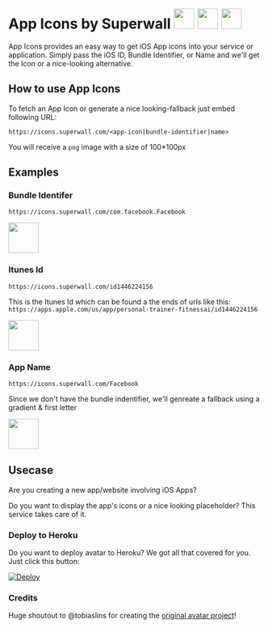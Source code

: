 # App Icons by Superwall <img src="https://avatars.superwall.dev/id1446224156?size=20" height="40px" width="40px" />  <img src="https://avatars.superwall.dev/com.facebook.Facebook" height="40px" width="40px" /> <img src="https://avatars.superwall.dev/id1138400067?size=20" height="40px" width="40px" /> 

App Icons provides an easy way to get iOS App icons into your service or application. Simply pass the iOS ID, Bundle Identifier, or Name and we'll get the Icon or a nice-looking alternative. 


## How to use App Icons

To fetch an App Icon or generate a nice looking-fallback just embed following URL:

`https://icons.superwall.com/<app-icon|bundle-identifier|name>`

You will receive a `png` image with a size of 100*100px

## Examples


### Bundle Identifer
```
https://icons.superwall.com/com.facebook.Facebook
```

<img src="https://avatars.superwall.dev/com.facebook.Facebook" height="60px" width="60px" />

### Itunes Id
```
https://icons.superwall.com/id1446224156
```


This is the Itunes Id which can be found a the ends of urls like this:  
`https://apps.apple.com/us/app/personal-trainer-fitnessai/id1446224156`

<img src="https://avatars.superwall.dev/id1446224156" height="60px" width="60px" />

### App Name

```
https://icons.superwall.com/Facebook
```

Since we don't have the bundle indentifier, we'll genreate a fallback using a gradient & first letter

<img src="https://avatars.superwall.dev/Facebook" height="60px" width="60px" />

## Usecase
Are you creating a new app/website involving iOS Apps? 

Do you want to display the app's icons or a nice looking placeholder? This service takes care of it. 

### Deploy to Heroku
Do you want to deploy avatar to Heroku?
We got all that covered for you.
Just click this button:

[![Deploy](https://www.herokucdn.com/deploy/button.svg)](https://heroku.com/deploy?template=https://github.com/superwall-me/avatar)

### Credits

Huge shoutout to @tobiaslins for creating the [original avatar project](https://github.com/tobiaslins/avatar)!
